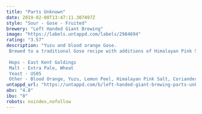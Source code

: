 ```yaml
---
title: "Parts Unknown"
date: 2019-02-08T13:47:11.307497Z
style: "Sour - Gose - Fruited"
brewery: "Left Handed Giant Brewing"
image: "https://labels.untappd.com/labels/2984694"
rating: "3.57"
description: "Yuzu and blood orange Gose. Brewed to a traditional Gose recipe with additions of Himalayan Pink Salt and Coriander before being fruited during fermentation.  Hops - East Kent Goldings Malt - Extra Pale, Wheat Yeast - US05 Other - Blood Orange, Yuzu, Lemon Peel, Himalayan Pink Salt, Coriander"
untappd_url: "https://untappd.com/b/left-handed-giant-brewing-parts-unknown/2984694"
abv: "4.8"
ibu: "0"
robots: noindex,nofollow
---
```

